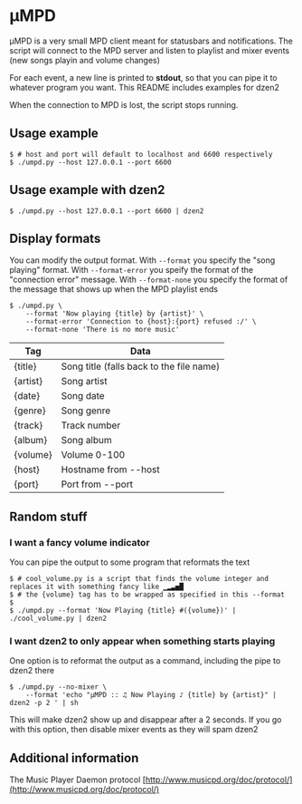 # μMPD
μMPD is a very small MPD client meant for statusbars and notifications. The script will connect to the MPD server and listen
to playlist and mixer events (new songs playin and volume changes)

For each event, a new line is printed to **stdout**, so that you can pipe it to whatever program you want. This README includes examples for dzen2

When the connection to MPD is lost, the script stops running.

## Usage example
```
$ # host and port will default to localhost and 6600 respectively
$ ./umpd.py --host 127.0.0.1 --port 6600
```

## Usage example with dzen2
```
$ ./umpd.py --host 127.0.0.1 --port 6600 | dzen2
```

## Display formats

You can modify the output format. With `--format` you specify the "song playing" format. With `--format-error` you speify the format of the "connection error" message. With `--format-none` you specify the format of the message that shows up when the MPD playlist ends
```
$ ./umpd.py \
    --format 'Now playing {title} by {artist}' \
    --format-error 'Connection to {host}:{port} refused :/' \
    --format-none 'There is no more music'
```

Tag | Data
--- | ---
{title} | Song title (falls back to the file name)
{artist} | Song artist
{date} | Song date
{genre} | Song genre
{track} | Track number
{album} | Song album
{volume} | Volume 0-100
{host} | Hostname from --host
{port} | Port from --port

## Random stuff
### I want a fancy volume indicator
You can pipe the output to some program that reformats the text
```
$ # cool_volume.py is a script that finds the volume integer and replaces it with something fancy like ▁▂▃▅█
$ # the {volume} tag has to be wrapped as specified in this --format
$
$ ./umpd.py --format 'Now Playing {title} #({volume})' | ./cool_volume.py | dzen2
```

### I want dzen2 to only appear when something starts playing
One option is to reformat the output as a command, including the pipe to dzen2 there
```
$ ./umpd.py --no-mixer \
    --format 'echo "μMPD :: ♫ Now Playing ♪ {title} by {artist}" | dzen2 -p 2 ' | sh
```
This will make dzen2 show up and disappear after a 2 seconds. If you go with this option, then disable mixer events as they will spam dzen2

## Additional information
The Music Player Daemon protocol [http://www.musicpd.org/doc/protocol/](http://www.musicpd.org/doc/protocol/)
